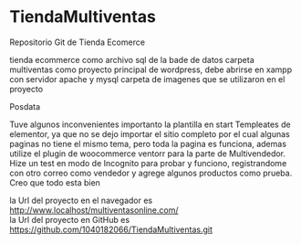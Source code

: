 # TiendaMultiventas
Repositorio Git de Tienda Ecomerce

tienda ecommerce como archivo sql de la bade de datos
carpeta  multiventas como proyecto principal de wordpress, debe abrirse en xampp con servidor apache y  mysql
carpeta de imagenes que se utilizaron en el proyecto 

Posdata

Tuve algunos inconvenientes  importanto la plantilla en start Templeates de elementor, ya que no se dejo importar el sitio completo por el cual algunas paginas no tiene 
el mismo tema, pero toda la pagina es funciona, ademas utilize el plugin de woocommerce ventorr para la parte de Multivendedor. 
Hize un test en modo de Incognito para probar y funciono,  registrandome con otro correo como vendedor y  agrege  algunos productos como prueba.
Creo que todo esta bien

la Url del proyecto en el navegador es http://www.localhost/multiventasonline.com/   
la Url  del proyecto en GitHub es https://github.com/1040182066/TiendaMultiventas.git 



